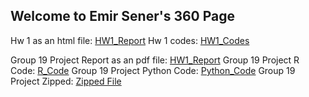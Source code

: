 ## Welcome to Emir Sener's 360 Page

Hw 1 as an html file: [HW1_Report](360Hw1.html)
Hw 1 codes: [HW1_Codes](360Hw1Code.r)

Group 19 Project Report as an pdf file: [HW1_Report](360projectreport.pdf)
Group 19 Project R Code: [R_Code](360projectt.Rmd)
Group 19 Project Python Code: [Python_Code](360projepython.ipynb)
Group 19 Project Zipped: [Zipped File](IE360G19Project.ipynb)